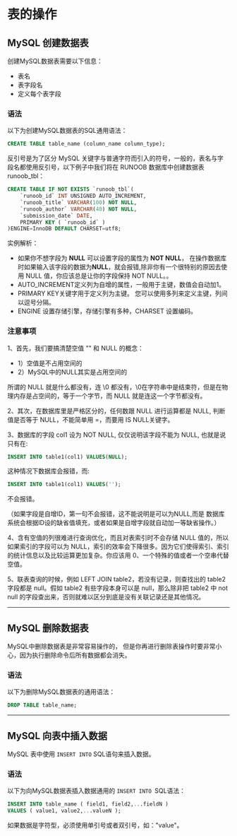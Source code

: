 # 表的操作

## MySQL 创建数据表

创建MySQL数据表需要以下信息：

- 表名
- 表字段名
- 定义每个表字段

### 语法

以下为创建MySQL数据表的SQL通用语法：

```sql
CREATE TABLE table_name (column_name column_type);
```

反引号是为了区分 MySQL 关键字与普通字符而引入的符号，一般的，表名与字段名都使用反引号，以下例子中我们将在 RUNOOB 数据库中创建数据表runoob_tbl：

```sql
CREATE TABLE IF NOT EXISTS `runoob_tbl`( 
    `runoob_id` INT UNSIGNED AUTO_INCREMENT, 
    `runoob_title` VARCHAR(100) NOT NULL, 
    `runoob_author` VARCHAR(40) NOT NULL, 
    `submission_date` DATE, 
    PRIMARY KEY ( `runoob_id` ) 
)ENGINE=InnoDB DEFAULT CHARSET=utf8;
```

实例解析：

- 如果你不想字段为 **NULL** 可以设置字段的属性为 **NOT NULL**， 在操作数据库时如果输入该字段的数据为**NULL**，就会报错,除非你有一个很特别的原因去使用 NULL 值，你应该总是让你的字段保持 NOT NULL。。
- AUTO_INCREMENT定义列为自增的属性，一般用于主键，数值会自动加1。
- PRIMARY KEY关键字用于定义列为主键。 您可以使用多列来定义主键，列间以逗号分隔。
- ENGINE 设置存储引擎，存储引擎有多种，CHARSET 设置编码。

### 注意事项

1、首先，我们要搞清楚空值 "" 和  NULL 的概念：

- 1）空值是不占用空间的
- 2）MySQL中的NULL其实是占用空间的

所谓的 NULL 就是什么都没有，连 \0 都没有，\0在字符串中是结束符，但是在物理内存是占空间的，等于一个字节，而 NULL 就是连这一个字节都没有。

2、其次，在数据库里是严格区分的，任何数跟 NULL 进行运算都是 NULL, 判断值是否等于 NULL，不能简单用 =，而要用 IS NULL关键字。

3、数据库的字段 col1 设为 NOT NULL, 仅仅说明该字段不能为 NULL, 也就是说只有在:

```sql
INSERT INTO table1(col1) VALUES(NULL);
```

这种情况下数据库会报错，而:

```sql
INSERT INTO table1(col1) VALUES('');
```

不会报错。

（如果字段是自增ID，第一句不会报错，这不能说明是可以为NULL,而是 数据库系统会根据ID设的缺省值填充，或者如果是自增字段就自动加一等缺省操作。）

4、含有空值的列很难进行查询优化，而且对表索引时不会存储 NULL 值的，所以如果索引的字段可以为 NULL，索引的效率会下降很多。因为它们使得索引、索引的统计信息以及比较运算更加复杂。你应该用 0、一个特殊的值或者一个空串代替空值。

5、联表查询的时候，例如 LEFT JOIN table2，若没有记录，则查找出的 table2 字段都是 null。假如 table2 有些字段本身可以是 null，那么除非把 table2 中 not null 的字段查出来，否则就难以区分到底是没有关联记录还是其他情况。

---

## MySQL 删除数据表

MySQL中删除数据表是非常容易操作的， 但是你再进行删除表操作时要非常小心，因为执行删除命令后所有数据都会消失。

### 语法

以下为删除MySQL数据表的通用语法：

```sql
DROP TABLE table_name;
```

---

## MySQL 向表中插入数据

MySQL 表中使用 `INSERT INTO` SQL语句来插入数据。

### 语法

以下为向MySQL数据表插入数据通用的 `INSERT INTO `SQL语法：

```sql
INSERT INTO table_name ( field1, field2,...fieldN ) 
VALUES ( value1, value2,...valueN );
```

如果数据是字符型，必须使用单引号或者双引号，如："value"。
